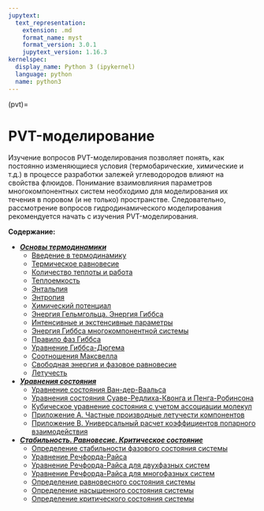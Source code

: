 ```yaml
---
jupytext:
  text_representation:
    extension: .md
    format_name: myst
    format_version: 3.0.1
    jupytext_version: 1.16.3
kernelspec:
  display_name: Python 3 (ipykernel)
  language: python
  name: python3
---
```


(pvt)=
# PVT-моделирование

Изучение вопросов PVT-моделирования позволяет понять, как постоянно изменяющиеся условия (термобарические, химические и т.д.) в процессе разработки залежей углеводородов влияют на свойства флюидов. Понимание взаимовлияния параметров многокомпонентных систем необходимо для моделирования их течения в поровом (и не только) пространстве. Следовательно, рассмотрение вопросов гидродинамического моделирования рекомендуется начать с изучения PVT-моделирования.

**Содержание:**
* ***[Основы термодинамики](./1-TD/TD-0-Introduction.md)***
    * [Введение в термодинамику](./1-TD/TD-1-Basics.md)
    * [Термическое равновесие](./1-TD/TD-2-ThermalEquilibrium.md)
    * [Количество теплоты и работа](./1-TD/TD-3-Heat-Work.md)
    * [Теплоемкость](./1-TD/TD-4-HeatCapacity.md)
    * [Энтальпия](./1-TD/TD-5-Enthalpy.md)
    * [Энтропия](./1-TD/TD-6-Entropy.md)
    * [Химический потенциал](./1-TD/TD-7-ChemicalPotential.md)
    * [Энергия Гельмгольца. Энергия Гиббса](./1-TD/TD-8-Helmholtz-Gibbs.md)
    * [Интенсивные и экстенсивные параметры](./1-TD/TD-9-Observables.md)
    * [Энергия Гиббса многокомпонентной системы](./1-TD/TD-10-MixtureGibbsEnergy.md)
    * [Правило фаз Гиббса](./1-TD/TD-11-GibbsPhaseRule.md)
    * [Уравнение Гиббса-Дюгема](./1-TD/TD-12-GibbsDuhemEquation.md)
    * [Соотношения Максвелла](./1-TD/TD-13-MaxwellRelations.md)
    * [Свободная энергия и фазовое равновесие](./1-TD/TD-14-PhaseEquilibrium.md)
    * [Летучесть](./1-TD/TD-15-Fugacity.md)
* ***[Уравнения состояния](./2-EOS/EOS-0-Introduction.md)***
    * [Уравнение состояния Ван-дер-Ваальса](./2-EOS/EOS-1-VanDerWaals.md)
    * [Уравнения состояния Суаве-Редлиха-Квонга и Пенга-Робинсона](./2-EOS/EOS-2-SRK-PR.md)
    * [Кубическое уравнение состояния с учетом ассоциации молекул](./2-EOS/EOS-3-CPA.md)
    * [Приложение A. Частные производные летучести компонентов](./2-EOS/EOS-Appendix-A-PD.md)
    * [Приложение B. Универсальный расчет коэффициентов попарного взаимодействия](./2-EOS/EOS-Appendix-B-BIP.md)
* ***[Стабильность. Равновесие. Критическое состояние](./3-SEC/SEC-0-Introduction.md)***
    * [Определение стабильности фазового состояния системы](./3-SEC/SEC-1-Stability.md)
    * [Уравнение Речфорда-Райса](./3-SEC/SEC-2-RR.md)
    * [Уравнение Речфорда-Райса для двухфазных систем](./3-SEC/SEC-3-RR-2P.md)
    * [Уравнение Речфорда-Райса для многофазных систем](./3-SEC/SEC-4-RR-NP.md)
    * [Определение равновесного состояния системы](./3-SEC/SEC-5-Equilibrium.md)
    * [Определение насыщенного состояния системы](./3-SEC/SEC-6-Saturation.md)
    * [Определение критического состояния системы](./3-SEC/SEC-7-Criticality.md)
